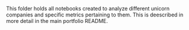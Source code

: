 This folder holds all notebooks created to analyze different unicorn companies and specific metrics pertaining to them. This is deescribed in more detail in the main portfolio README.
